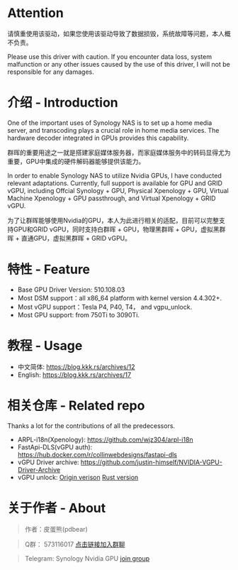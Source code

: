 # Attention
请慎重使用该驱动，如果您使用该驱动导致了数据损毁，系统故障等问题，本人概不负责。

Please use this driver with caution. If you encounter data loss, system malfunction or any other issues caused by the use of this driver, I will not be responsible for any damages.


# 介绍 - Introduction

One of the important uses of Synology NAS is to set up a home media server, and transcoding plays a crucial role in home media services. The hardware decoder integrated in GPUs provides this capability.

群晖的重要用途之一就是搭建家庭媒体服务器，而家庭媒体服务中的转码显得尤为重要，GPU中集成的硬件解码器能够提供该能力。

In order to enable Synology NAS to utilize Nvidia GPUs, I have conducted relevant adaptations. Currently, full support is available for GPU and GRID vGPU, including Offcial Synology + GPU, Physical Xpenology + GPU, Virtual Machine Xpenology + GPU passthrough, and Virtual Xpenology + GRID vGPU.

为了让群晖能够使用Nvidia的GPU，本人为此进行相关的适配，目前可以完整支持GPU和GRID vGPU，同时支持白群晖 + GPU，物理黑群晖 + GPU，虚拟黑群晖 + 直通GPU，虚拟黑群晖 + GRID vGPU。

# 特性 - Feature
- Base GPU Driver Version: 510.108.03
- Most DSM support：all x86_64 platform with kernel version 4.4.302+.
- Most vGPU support：Tesla P4, P40, T4， and vgpu_unlock.
- Most GPU support: from 750Ti to 3090Ti.


# 教程 - Usage

- 中文简体: https://blog.kkk.rs/archives/12
- English: https://blog.kkk.rs/archives/17


# 相关仓库 - Related repo
Thanks a lot for the contributions of all the predecessors.

- ARPL-i18n(Xpenology): https://github.com/wjz304/arpl-i18n
- FastApi-DLS(vGPU auth): https://hub.docker.com/r/collinwebdesigns/fastapi-dls
- vGPU Driver archive: https://github.com/justin-himself/NVIDIA-VGPU-Driver-Archive
- vGPU unlock: [Origin verison](https://github.com/DualCoder/vgpu_unlock)     [Rust version](https://github.com/mbilker/vgpu_unlock-rs)


# 关于作者 - About
> 作者：皮蛋熊(pdbear)

> Q群： 573116017 [点击链接加入群聊](http://qm.qq.com/cgi-bin/qm/qr?_wv=1027&k=YPukrbI0y7qf2rwNBcmFJP1kByHvKEfj&authKey=pLauhwKPXF4jyiytVui230c1I%2FQayP%2BHox6W87%2FXnWqRRlsOQPUljlRzM9tuU9NG&noverify=0&group_code=573116017)

> Telegram: Synology Nvidia GPU [join group](https://t.me/+FJef7el3Q_M1MjY1)